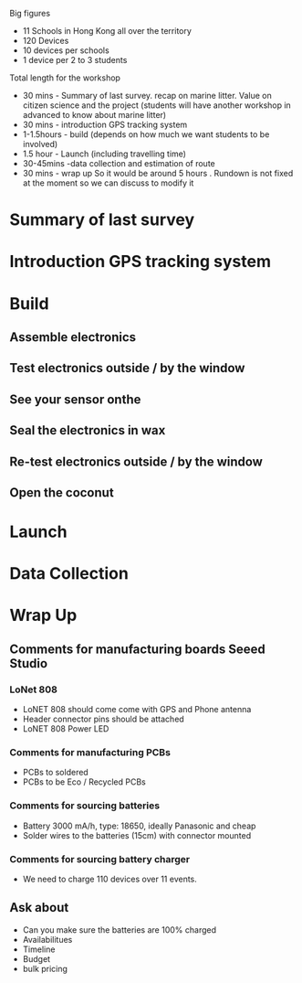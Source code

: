 Big figures
- 11 Schools in Hong Kong all over the territory
- 120 Devices
- 10 devices per schools
- 1 device per 2 to 3 students

Total length for the workshop
- 30 mins - Summary of last survey. 
recap on marine litter. Value on citizen science and the project  (students will have another workshop in advanced to know about marine litter)
- 30 mins - introduction GPS tracking system 
- 1-1.5hours - build (depends on how much we want students to be involved)
- 1.5 hour - Launch (including travelling time)
- 30-45mins -data collection and estimation of route 
- 30 mins - wrap up 
So it would be around 5 hours . Rundown is not fixed at the moment so we can discuss to modify it

# Summary of last survey
# Introduction GPS tracking system 
# Build
## Assemble electronics
## Test electronics outside / by the window
## See your sensor onthe  
## Seal the electronics in wax
## Re-test electronics outside / by the window
## Open the coconut

# Launch
# Data Collection
# Wrap Up



## Comments for manufacturing boards Seeed Studio
### LoNet 808
- LoNET 808 should come come with GPS and Phone antenna
- Header connector pins should be attached
- LoNET 808 Power LED 

### Comments for manufacturing PCBs
- PCBs to soldered
- PCBs to be Eco / Recycled PCBs

### Comments for sourcing batteries
- Battery 3000 mA/h, type: 18650, ideally Panasonic and cheap
- Solder wires to the batteries (15cm) with connector mounted

### Comments for sourcing battery charger
- We need to charge 110 devices over 11 events.

## Ask about
- Can you make sure the batteries are 100% charged
- Availabilitues
- Timeline
- Budget
- bulk pricing
